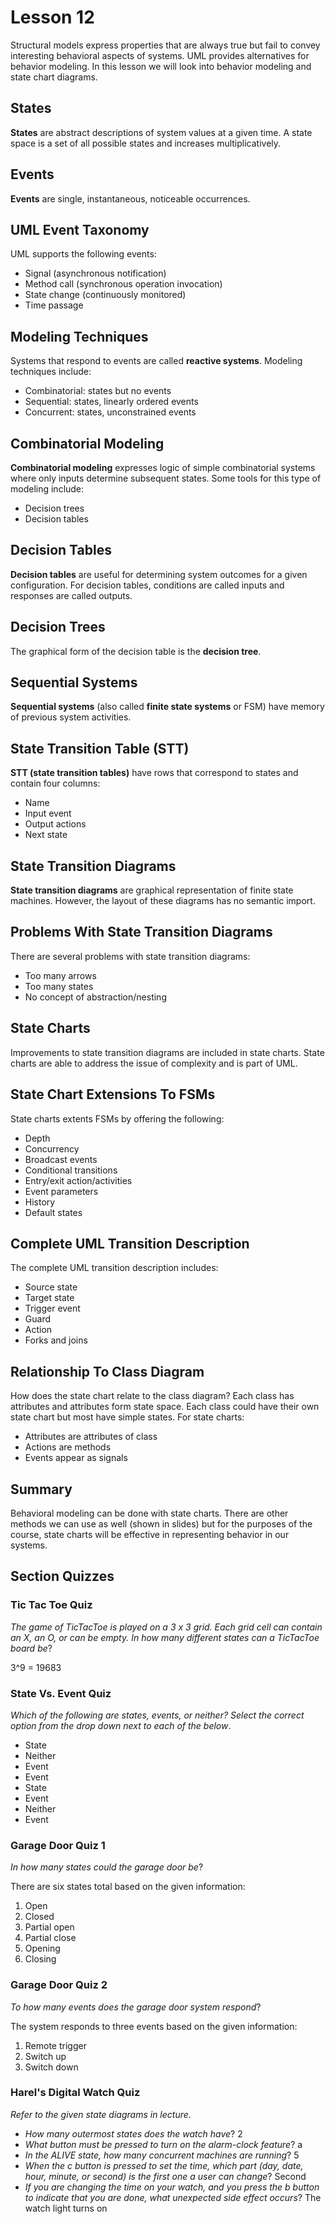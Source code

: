 # Lesson 12

Structural models express properties that are always true but fail to convey interesting behavioral aspects of systems. UML provides alternatives for behavior modeling. In this lesson we will look into behavior modeling and state chart diagrams.

## States

**States** are abstract descriptions of system values at a given time. A state space is a set of all possible states and increases multiplicatively.

## Events

**Events** are single, instantaneous, noticeable occurrences.

## UML Event Taxonomy

UML supports the following events:

- Signal (asynchronous notification)
- Method call (synchronous operation invocation)
- State change (continuously monitored)
- Time passage

## Modeling Techniques

Systems that respond to events are called **reactive systems**. Modeling techniques include:

- Combinatorial: states but no events
- Sequential: states, linearly ordered events
- Concurrent: states, unconstrained events

## Combinatorial Modeling

**Combinatorial modeling** expresses logic of simple combinatorial systems where only inputs determine subsequent states. Some tools for this type of modeling include:

- Decision trees
- Decision tables

## Decision Tables

**Decision tables** are useful for determining system outcomes for a given configuration. For decision tables, conditions are called inputs and responses are called outputs.

## Decision Trees

The graphical form of the decision table is the **decision tree**.

## Sequential Systems

**Sequential systems** (also called **finite state systems** or FSM) have memory of previous system activities.

## State Transition Table (STT)

**STT (state transition tables)** have rows that correspond to states and contain four columns:

- Name
- Input event
- Output actions
- Next state

## State Transition Diagrams

**State transition diagrams** are graphical representation of finite state machines. However, the layout of these diagrams has no semantic import.

## Problems With State Transition Diagrams

There are several problems with state transition diagrams:

- Too many arrows
- Too many states
- No concept of abstraction/nesting

## State Charts

Improvements to state transition diagrams are included in state charts. State charts are able to address the issue of complexity and is part of UML.

## State Chart Extensions To FSMs

State charts extents FSMs by offering the following:

- Depth
- Concurrency
- Broadcast events
- Conditional transitions
- Entry/exit action/activities
- Event parameters
- History
- Default states

## Complete UML Transition Description

The complete UML transition description includes:

- Source state
- Target state
- Trigger event
- Guard
- Action
- Forks and joins

## Relationship To Class Diagram

How does the state chart relate to the class diagram? Each class has attributes and attributes form state space. Each class could have their own state chart but most have simple states. For state charts:

- Attributes are attributes of class
- Actions are methods
- Events appear as signals

## Summary

Behavioral modeling can be done with state charts. There are other methods we can use as well (shown in slides) but for the purposes of the course, state charts will be effective in representing behavior in our systems.

## Section Quizzes

### Tic Tac Toe Quiz

_The game of TicTacToe is played on a 3 x 3 grid. Each grid cell can contain an X, an O, or can be empty. In how many different states can a TicTacToe board be_?

3^9 = 19683

### State Vs. Event Quiz

_Which of the following are states, events, or neither? Select the correct option from the drop down next to each of the below_.

- State
- Neither
- Event
- Event
- State
- Event
- Neither
- Event

### Garage Door Quiz 1

_In how many states could the garage door be_?

There are six states total based on the given information:

1. Open
2. Closed
3. Partial open
4. Partial close
5. Opening
6. Closing

### Garage Door Quiz 2

_To how many events does the garage door system respond_?

The system responds to three events based on the given information:

1. Remote trigger
2. Switch up
3. Switch down

### Harel's Digital Watch Quiz

_Refer to the given state diagrams in lecture_.

- _How many outermost states does the watch have_? 2
- _What button must be pressed to turn on the alarm-clock feature_? a
- _In the ALIVE state, how many concurrent machines are running_? 5
- _When the c button is pressed to set the time, which part (day, date, hour, minute, or second) is the first one a user can change_? Second
- _If you are changing the time on your watch, and you press the b button to indicate that you are done, what unexpected side effect occurs_? The watch light turns on
